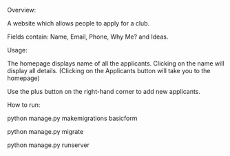 Overview:

A website which allows people to apply for a club.

Fields contain: Name, Email, Phone, Why Me? and Ideas.


Usage:

The homepage displays name of all the applicants. Clicking on the name will display all details. (Clicking on the Applicants button will take you to the homepage)

Use the plus button on the right-hand corner to add new applicants.


How to run:

python manage.py makemigrations basicform

python manage.py migrate

python manage.py runserver
